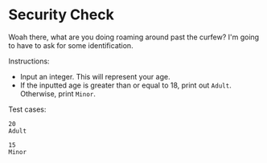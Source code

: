 # Security Check

Woah there, what are you doing roaming around past the curfew? I'm going to have to ask for some identification.

Instructions:

* Input an integer. This will represent your age.
* If the inputted age is greater than or equal to 18, print out `Adult`. Otherwise, print `Minor`.

Test cases:

```shell
20
Adult

15
Minor
```
